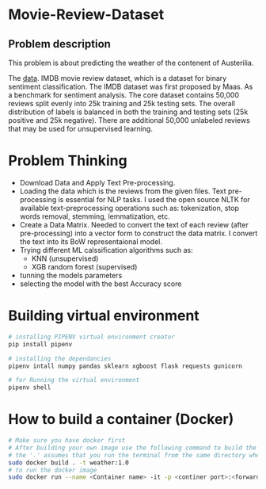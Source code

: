# Movie-Review-Dataset
## Problem description

This problem is about predicting the weather of the contenent of Austerilia.

The [data](https://ai.stanford.edu/~amaas/data/sentiment/).
IMDB movie review dataset, which is a dataset for binary sentiment classification. The IMDB dataset was first proposed by Maas. As a benchmark for sentiment analysis. The core dataset contains 50,000 reviews split evenly into 25k training and 25k testing sets. The overall distribution of labels is balanced in both the training and testing sets (25k positive and 25k negative). There are additional 50,000 unlabeled reviews that may be used for unsupervised learning.

# Problem Thinking

* Download Data and Apply Text Pre-processing.
* Loading the data which is the reviews from the given files.
Text pre-processing is essential for NLP tasks. I used the open source NLTK for available text-preprocessing operations such as: tokenization, stop words removal, stemming, lemmatization, etc.
* Create a Data Matrix.
Needed to convert the text of each review (after pre-processing) into a vector form to construct the data matrix.
I convert the text into its BoW representaional model.
* Trying different ML calssification algorithms such as:
    * KNN (unsupervised)
    * XGB random forest (supervised)
* tunning the models parameters
* selecting the model with the best Accuracy score

# Building virtual environment 
```bash
# installing PIPENV virtual environment creator
pip install pipenv

# installing the dependancies
pipenv intall numpy pandas sklearn xgboost flask requests gunicorn

# for Running the virtual environment
pipenv shell
```
# How to build a container (Docker)
```bash
# Make sure you have docker first
# After building your own image use the following command to build the image
# the '.' assumes that you run the terminal from the same directory where the Dockerfile exists
sudo docker build . -t weather:1.0
# to run the docker image
sudo docker run --name <Container name> -it -p <continer port>:<forwarding port> -e <entry point if needed> <docker image name :version(latest by default)>  
```

